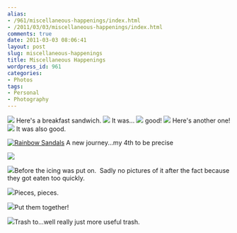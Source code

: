 ```yaml
---
alias:
- /961/miscellaneous-happenings/index.html
- /2011/03/03/miscellaneous-happenings/index.html
comments: true
date: 2011-03-03 08:06:41
layout: post
slug: miscellaneous-happenings
title: Miscellaneous Happenings
wordpress_id: 961
categories:
- Photos
tags:
- Personal
- Photography
---
```


[![](http://farm6.static.flickr.com/5015/5492849245_0068bae6a0.jpg)](http://farm6.static.flickr.com/5015/5492849245_0068bae6a0_b.jpg)
Here's a breakfast sandwich.
[![](http://farm6.static.flickr.com/5220/5493442614_0b97fd02ae.jpg)](http://farm6.static.flickr.com/5220/5493442614_0b97fd02ae_b.jpg)
It was...
[![](http://farm6.static.flickr.com/5096/5493442538_80fc329541.jpg)](http://farm6.static.flickr.com/5096/5493442538_80fc329541_b.jpg)
good!
[![](http://farm6.static.flickr.com/5295/5493424718_5dfb3fb1e4.jpg)](http://farm6.static.flickr.com/5295/5493424718_5dfb3fb1e4_b.jpg)
Here's another one!
[![](http://farm6.static.flickr.com/5260/5493442466_192f640cd0.jpg)](http://farm6.static.flickr.com/5260/5493442466_192f640cd0_b.jpg)
It was also good.

[![Rainbow Sandals](http://farm6.static.flickr.com/5013/5493404560_044eae125b.jpg)](http://farm6.static.flickr.com/5013/5493404560_044eae125b_b.jpg)
A new journey...my 4th to be precise

[![](http://farm6.static.flickr.com/5098/5493442418_b4f62f71a6.jpg)](http://farm6.static.flickr.com/5098/5493442418_b4f62f71a6_b.jpg)

[![](http://farm6.static.flickr.com/5134/5492849391_d88550e3c9.jpg)](http://farm6.static.flickr.com/5134/5492849391_d88550e3c9_b.jpg)Before the icing was put on.  Sadly no pictures of it after the fact because they got eaten too quickly.

[![](http://farm6.static.flickr.com/5139/5493424688_3f85a2f021.jpg)](http://farm6.static.flickr.com/5139/5493424688_3f85a2f021_b.jpg)Pieces, pieces.

[![](http://farm6.static.flickr.com/5257/5492849429_8f01b5c6aa.jpg)](http://farm6.static.flickr.com/5257/5492849429_8f01b5c6aa_b.jpg)Put them together!

[![](http://farm6.static.flickr.com/5138/5493442716_b9fbde4ca1.jpg)](http://farm6.static.flickr.com/5138/5493442716_b9fbde4ca1_b.jpg)Trash to...well really just more useful trash.
